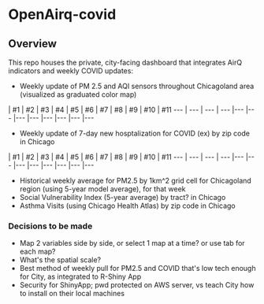 # OpenAirq-covid

## Overview

This repo houses the private, city-facing dashboard that integrates AirQ indicators and weekly COVID updates:

- Weekly update of PM 2.5 and AQI sensors throughout Chicagoland area (visualized as graduated color map)

| #1 | #2 | #3 | #4 | #5 | #6 | #7 | #8 | #9 | #10 | #11
--- | --- | --- | --- |--- |--- |--- |--- |--- |--- |--- |---

- Weekly update of 7-day new hosptalization for COVID (ex) by zip code in Chicago

| #1 | #2 | #3 | #4 | #5 | #6 | #7 | #8 | #9 | #10 | #11
--- | --- | --- | --- |--- |--- |--- |--- |--- |--- |--- |---



- Historical weekly average for PM2.5 by 1km^2 grid cell for Chicagoland region (using 5-year model average), for that week
- Social Vulnerability Index (5-year average) by tract? in Chicago
- Asthma Visits (using Chicago Health Atlas) by zip code in Chicago



### Decisions to be made
- Map 2 variables side by side, or select 1 map at a time? or use tab for each map?
- What's the spatial scale?
- Best method of weekly pull for PM2.5 and COVID that's low tech enough for City, as integrated to R-Shiny App
- Security for ShinyApp; pwd protected on AWS server, vs teach City how to install on their local machines

